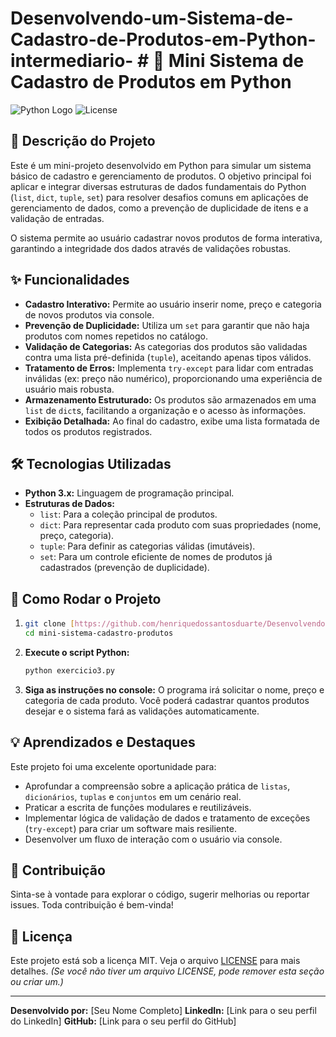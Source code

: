 # Desenvolvendo-um-Sistema-de-Cadastro-de-Produtos-em-Python-intermediario- # 🛒 Mini Sistema de Cadastro de Produtos em Python

![Python Logo](https://img.shields.io/badge/Python-3.x-blue?style=for-the-badge&logo=python)
![License](https://img.shields.io/badge/License-MIT-green?style=for-the-badge)

## 📄 Descrição do Projeto

Este é um mini-projeto desenvolvido em Python para simular um sistema básico de cadastro e gerenciamento de produtos. O objetivo principal foi aplicar e integrar diversas estruturas de dados fundamentais do Python (`list`, `dict`, `tuple`, `set`) para resolver desafios comuns em aplicações de gerenciamento de dados, como a prevenção de duplicidade de itens e a validação de entradas.

O sistema permite ao usuário cadastrar novos produtos de forma interativa, garantindo a integridade dos dados através de validações robustas.

## ✨ Funcionalidades

-   **Cadastro Interativo:** Permite ao usuário inserir nome, preço e categoria de novos produtos via console.
-   **Prevenção de Duplicidade:** Utiliza um `set` para garantir que não haja produtos com nomes repetidos no catálogo.
-   **Validação de Categorias:** As categorias dos produtos são validadas contra uma lista pré-definida (`tuple`), aceitando apenas tipos válidos.
-   **Tratamento de Erros:** Implementa `try-except` para lidar com entradas inválidas (ex: preço não numérico), proporcionando uma experiência de usuário mais robusta.
-   **Armazenamento Estruturado:** Os produtos são armazenados em uma `list` de `dict`s, facilitando a organização e o acesso às informações.
-   **Exibição Detalhada:** Ao final do cadastro, exibe uma lista formatada de todos os produtos registrados.

## 🛠️ Tecnologias Utilizadas

-   **Python 3.x:** Linguagem de programação principal.
-   **Estruturas de Dados:**
    -   `list`: Para a coleção principal de produtos.
    -   `dict`: Para representar cada produto com suas propriedades (nome, preço, categoria).
    -   `tuple`: Para definir as categorias válidas (imutáveis).
    -   `set`: Para um controle eficiente de nomes de produtos já cadastrados (prevenção de duplicidade).

## 🚀 Como Rodar o Projeto

1.  
    ```bash
    git clone [https://github.com/henriquedossantosduarte/Desenvolvendo-um-Sistema-de-Cadastro-de-Produtos-em-Python-intermediario-/edit/main/README.md]
    cd mini-sistema-cadastro-produtos
    ```
  

2.  **Execute o script Python:**
    ```bash
    python exercicio3.py
    ```

3.  **Siga as instruções no console:**
    O programa irá solicitar o nome, preço e categoria de cada produto. Você poderá cadastrar quantos produtos desejar e o sistema fará as validações automaticamente.

## 💡 Aprendizados e Destaques

Este projeto foi uma excelente oportunidade para:
-   Aprofundar a compreensão sobre a aplicação prática de `listas`, `dicionários`, `tuplas` e `conjuntos` em um cenário real.
-   Praticar a escrita de funções modulares e reutilizáveis.
-   Implementar lógica de validação de dados e tratamento de exceções (`try-except`) para criar um software mais resiliente.
-   Desenvolver um fluxo de interação com o usuário via console.

## 🤝 Contribuição

Sinta-se à vontade para explorar o código, sugerir melhorias ou reportar issues. Toda contribuição é bem-vinda!

## 📝 Licença

Este projeto está sob a licença MIT. Veja o arquivo [LICENSE](LICENSE) para mais detalhes.
*(Se você não tiver um arquivo LICENSE, pode remover esta seção ou criar um.)*

---
**Desenvolvido por:** [Seu Nome Completo]
**LinkedIn:** [Link para o seu perfil do LinkedIn]
**GitHub:** [Link para o seu perfil do GitHub]

